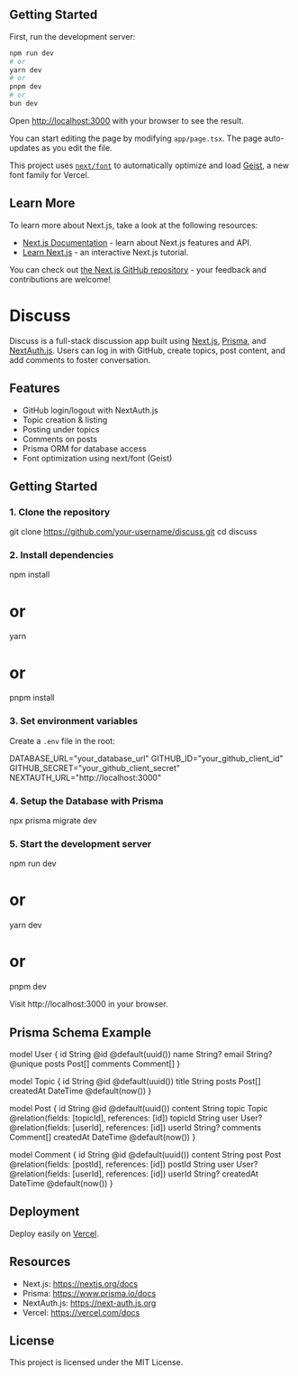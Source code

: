 

## Getting Started

First, run the development server:

```bash
npm run dev
# or
yarn dev
# or
pnpm dev
# or
bun dev
```

Open [http://localhost:3000](http://localhost:3000) with your browser to see the result.

You can start editing the page by modifying `app/page.tsx`. The page auto-updates as you edit the file.

This project uses [`next/font`](https://nextjs.org/docs/app/building-your-application/optimizing/fonts) to automatically optimize and load [Geist](https://vercel.com/font), a new font family for Vercel.

## Learn More

To learn more about Next.js, take a look at the following resources:

- [Next.js Documentation](https://nextjs.org/docs) - learn about Next.js features and API.
- [Learn Next.js](https://nextjs.org/learn) - an interactive Next.js tutorial.

You can check out [the Next.js GitHub repository](https://github.com/vercel/next.js) - your feedback and contributions are welcome!


# Discuss

Discuss is a full-stack discussion app built using [Next.js](https://nextjs.org), [Prisma](https://www.prisma.io), and [NextAuth.js](https://next-auth.js.org). Users can log in with GitHub, create topics, post content, and add comments to foster conversation.

## Features

- GitHub login/logout with NextAuth.js
- Topic creation & listing
- Posting under topics
- Comments on posts
- Prisma ORM for database access
- Font optimization using next/font (Geist)

## Getting Started

### 1. Clone the repository

git clone https://github.com/your-username/discuss.git
cd discuss

### 2. Install dependencies

npm install
# or
yarn
# or
pnpm install

### 3. Set environment variables

Create a `.env` file in the root:

DATABASE_URL="your_database_url"
GITHUB_ID="your_github_client_id"
GITHUB_SECRET="your_github_client_secret"
NEXTAUTH_URL="http://localhost:3000"

### 4. Setup the Database with Prisma

npx prisma migrate dev

### 5. Start the development server

npm run dev
# or
yarn dev
# or
pnpm dev

Visit http://localhost:3000 in your browser.

## Prisma Schema Example

model User {
  id       String   @id @default(uuid())
  name     String?
  email    String?  @unique
  posts    Post[]
  comments Comment[]
}

model Topic {
  id        String   @id @default(uuid())
  title     String
  posts     Post[]
  createdAt DateTime @default(now())
}

model Post {
  id        String   @id @default(uuid())
  content   String
  topic     Topic    @relation(fields: [topicId], references: [id])
  topicId   String
  user      User?    @relation(fields: [userId], references: [id])
  userId    String?
  comments  Comment[]
  createdAt DateTime @default(now())
}

model Comment {
  id        String   @id @default(uuid())
  content   String
  post      Post     @relation(fields: [postId], references: [id])
  postId    String
  user      User?    @relation(fields: [userId], references: [id])
  userId    String?
  createdAt DateTime @default(now())
}

## Deployment

Deploy easily on [Vercel](https://vercel.com).

## Resources

- Next.js: https://nextjs.org/docs
- Prisma: https://www.prisma.io/docs
- NextAuth.js: https://next-auth.js.org
- Vercel: https://vercel.com/docs

## License

This project is licensed under the MIT License.
